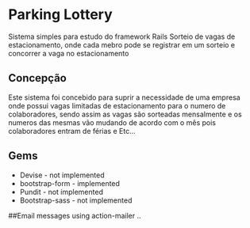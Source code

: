 # Parking Lottery

Sistema simples para estudo do framework Rails
Sorteio de  vagas de estacionamento, onde cada mebro pode se 
registrar em um sorteio e concorrer a vaga no estacionamento

## Concepção
Este sistema foi concebido para suprir a necessidade de uma empresa onde possui vagas limitadas de estacionamento para o numero de colaboradores, sendo assim as vagas são sorteadas mensalmente e os numeros das mesmas vão mudando de acordo com o mês pois colaboradores entram de férias e Etc...

## Gems
* Devise - not implemented
* bootstrap-form - implemented
* Pundit - not implemented
* Bootstrap-sass - not implemented

##Email messages using action-mailer
..



